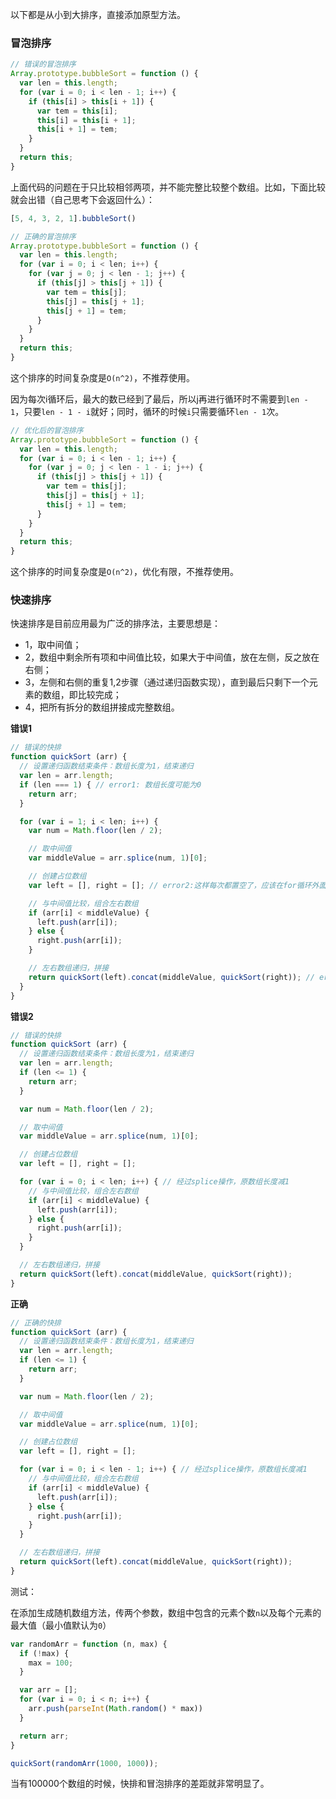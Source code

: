 以下都是从小到大排序，直接添加原型方法。   

### 冒泡排序

```js
// 错误的冒泡排序
Array.prototype.bubbleSort = function () {
  var len = this.length;
  for (var i = 0; i < len - 1; i++) {
    if (this[i] > this[i + 1]) {
      var tem = this[i];
      this[i] = this[i + 1];
      this[i + 1] = tem;
    }
  }
  return this;
}
```

上面代码的问题在于只比较相邻两项，并不能完整比较整个数组。比如，下面比较就会出错（自己思考下会返回什么）：   

```js
[5, 4, 3, 2, 1].bubbleSort()
```

```js
// 正确的冒泡排序
Array.prototype.bubbleSort = function () {
  var len = this.length;
  for (var i = 0; i < len; i++) {
    for (var j = 0; j < len - 1; j++) {
      if (this[j] > this[j + 1]) {
        var tem = this[j];
        this[j] = this[j + 1];
        this[j + 1] = tem;
      }
    }
  }
  return this;
}
```

这个排序的时间复杂度是`O(n^2)`，不推荐使用。   

因为每次i循环后，最大的数已经到了最后，所以j再进行循环时不需要到`len - 1`，只要`len - 1 - i`就好；同时，循环的时候`i`只需要循环`len - 1`次。    

```js
// 优化后的冒泡排序
Array.prototype.bubbleSort = function () {
  var len = this.length;
  for (var i = 0; i < len - 1; i++) {
    for (var j = 0; j < len - 1 - i; j++) {
      if (this[j] > this[j + 1]) {
        var tem = this[j];
        this[j] = this[j + 1];
        this[j + 1] = tem;
      }
    }
  }
  return this;
}
```

这个排序的时间复杂度是`O(n^2)`，优化有限，不推荐使用。  

### 快速排序

快速排序是目前应用最为广泛的排序法，主要思想是：

- 1，取中间值；
- 2，数组中剩余所有项和中间值比较，如果大于中间值，放在左侧，反之放在右侧；
- 3，左侧和右侧的重复1,2步骤（通过递归函数实现），直到最后只剩下一个元素的数组，即比较完成；
- 4，把所有拆分的数组拼接成完整数组。

**错误1**

```js
// 错误的快排
function quickSort (arr) {
  // 设置递归函数结束条件：数组长度为1，结束递归
  var len = arr.length;
  if (len === 1) { // error1: 数组长度可能为0
    return arr;
  }

  for (var i = 1; i < len; i++) {
    var num = Math.floor(len / 2);

    // 取中间值
    var middleValue = arr.splice(num, 1)[0];

    // 创建占位数组
    var left = [], right = []; // error2:这样每次都置空了，应该在for循环外面！

    // 与中间值比较，组合左右数组
    if (arr[i] < middleValue) {
      left.push(arr[i]);
    } else {
      right.push(arr[i]);
    }

    // 左右数组递归，拼接
    return quickSort(left).concat(middleValue, quickSort(right)); // erro3:在for循环外面！
  }
}
```

**错误2**

```js
// 错误的快排
function quickSort (arr) {
  // 设置递归函数结束条件：数组长度为1，结束递归
  var len = arr.length;
  if (len <= 1) {
    return arr;
  }

  var num = Math.floor(len / 2);

  // 取中间值
  var middleValue = arr.splice(num, 1)[0];

  // 创建占位数组
  var left = [], right = [];

  for (var i = 0; i < len; i++) { // 经过splice操作，原数组长度减1
    // 与中间值比较，组合左右数组
    if (arr[i] < middleValue) {
      left.push(arr[i]);
    } else {
      right.push(arr[i]);
    }
  }

  // 左右数组递归，拼接
  return quickSort(left).concat(middleValue, quickSort(right));
}
```

**正确**

```js
// 正确的快排
function quickSort (arr) {
  // 设置递归函数结束条件：数组长度为1，结束递归
  var len = arr.length;
  if (len <= 1) {
    return arr;
  }

  var num = Math.floor(len / 2);

  // 取中间值
  var middleValue = arr.splice(num, 1)[0];

  // 创建占位数组
  var left = [], right = [];

  for (var i = 0; i < len - 1; i++) { // 经过splice操作，原数组长度减1
    // 与中间值比较，组合左右数组
    if (arr[i] < middleValue) {
      left.push(arr[i]);
    } else {
      right.push(arr[i]);
    }
  }

  // 左右数组递归，拼接
  return quickSort(left).concat(middleValue, quickSort(right));
}
```

测试：

在添加生成随机数组方法，传两个参数，数组中包含的元素个数`n`以及每个元素的最大值（最小值默认为`0`）

```js
var randomArr = function (n, max) {
  if (!max) {
    max = 100;
  }

  var arr = [];
  for (var i = 0; i < n; i++) {
    arr.push(parseInt(Math.random() * max))
  }

  return arr;
}
```

```js
quickSort(randomArr(1000, 1000));
```

当有100000个数组的时候，快排和冒泡排序的差距就非常明显了。